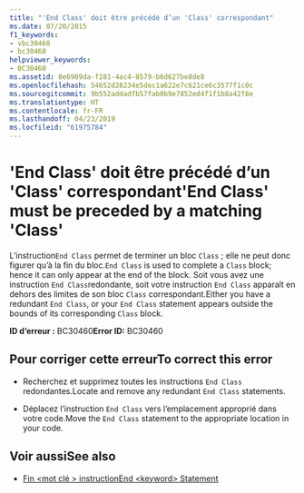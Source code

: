 ```yaml
---
title: "'End Class' doit être précédé d’un 'Class' correspondant"
ms.date: 07/20/2015
f1_keywords:
- vbc30460
- bc30460
helpviewer_keywords:
- BC30460
ms.assetid: 0e6989da-f281-4ac4-8579-b6d627be8de8
ms.openlocfilehash: 54652d28234e5dec1a622e7c621ce6c3577f1c0c
ms.sourcegitcommit: 9b552addadfb57fab0b9e7852ed4f1f1b8a42f8e
ms.translationtype: HT
ms.contentlocale: fr-FR
ms.lasthandoff: 04/23/2019
ms.locfileid: "61975784"
---
```

# <a name="end-class-must-be-preceded-by-a-matching-class"></a><span data-ttu-id="6f8f5-102">'End Class' doit être précédé d’un 'Class' correspondant</span><span class="sxs-lookup"><span data-stu-id="6f8f5-102">'End Class' must be preceded by a matching 'Class'</span></span>
<span data-ttu-id="6f8f5-103">L’instruction`End Class` permet de terminer un bloc `Class` ; elle ne peut donc figurer qu’à la fin du bloc.</span><span class="sxs-lookup"><span data-stu-id="6f8f5-103">`End Class` is used to complete a `Class` block; hence it can only appear at the end of the block.</span></span> <span data-ttu-id="6f8f5-104">Soit vous avez une instruction `End Class`redondante, soit votre instruction `End Class` apparaît en dehors des limites de son bloc `Class` correspondant.</span><span class="sxs-lookup"><span data-stu-id="6f8f5-104">Either you have a redundant `End Class`, or your `End Class` statement appears outside the bounds of its corresponding `Class` block.</span></span>  
  
 <span data-ttu-id="6f8f5-105">**ID d’erreur :** BC30460</span><span class="sxs-lookup"><span data-stu-id="6f8f5-105">**Error ID:** BC30460</span></span>  
  
## <a name="to-correct-this-error"></a><span data-ttu-id="6f8f5-106">Pour corriger cette erreur</span><span class="sxs-lookup"><span data-stu-id="6f8f5-106">To correct this error</span></span>  
  
- <span data-ttu-id="6f8f5-107">Recherchez et supprimez toutes les instructions `End Class` redondantes.</span><span class="sxs-lookup"><span data-stu-id="6f8f5-107">Locate and remove any redundant `End Class` statements.</span></span>  
  
- <span data-ttu-id="6f8f5-108">Déplacez l’instruction `End Class` vers l’emplacement approprié dans votre code.</span><span class="sxs-lookup"><span data-stu-id="6f8f5-108">Move the `End Class` statement to the appropriate location in your code.</span></span>  
  
## <a name="see-also"></a><span data-ttu-id="6f8f5-109">Voir aussi</span><span class="sxs-lookup"><span data-stu-id="6f8f5-109">See also</span></span>

- [<span data-ttu-id="6f8f5-110">Fin \<mot clé > instruction</span><span class="sxs-lookup"><span data-stu-id="6f8f5-110">End \<keyword> Statement</span></span>](../../visual-basic/language-reference/statements/end-keyword-statement.md)
